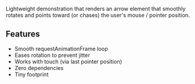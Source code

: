 
Lightweight demonstration that renders an arrow element that smoothly rotates and points toward (or chases) the user's mouse / pointer position.

## Features
- Smooth requestAnimationFrame loop
- Eases rotation to prevent jitter
- Works with touch (via last pointer position)
- Zero dependencies
- Tiny footprint

